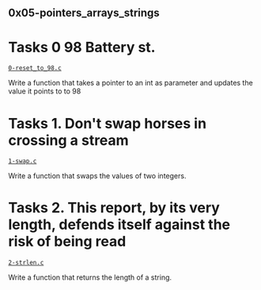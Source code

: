 ## 0x05-pointers_arrays_strings

# Tasks 0 98 Battery st.
[`0-reset_to_98.c`](0-reset_to_98.c)

Write a function that takes a pointer to an int as parameter and updates the value it points to to 98

# Tasks 1. Don't swap horses in crossing a stream
[`1-swap.c`](1-swap.c)

Write a function that swaps the values of two integers.

# Tasks 2. This report, by its very length, defends itself against the risk of being read
[`2-strlen.c`](2-strlen.c)

Write a function that returns the length of a string.
